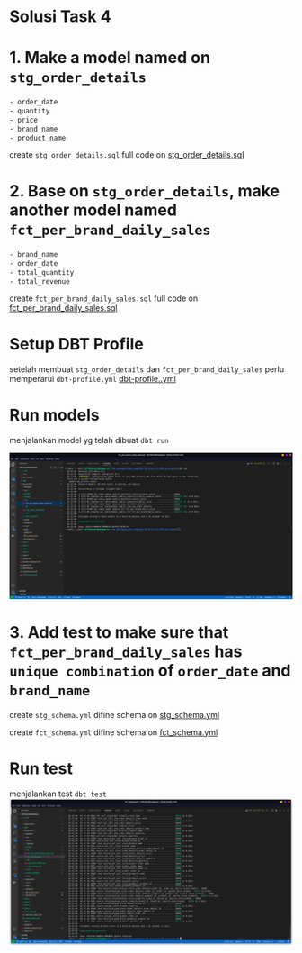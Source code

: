 # Solusi Task 4

# 1. Make a model named on `stg_order_details`

    - order_date
    - quantity
    - price
    - brand name
    - product name

create `stg_order_details.sql`
full code on [stg_order_details.sql](../my_project/models/stg/stg_order_details.sql)

# 2. Base on `stg_order_details`, make another model named `fct_per_brand_daily_sales`

    - brand_name
    - order_date
    - total_quantity
    - total_revenue

create `fct_per_brand_daily_sales.sql`
full code on [fct_per_brand_daily_sales.sql](../my_project/models/fct/fct_per_brand_daily_sales.sql)

# Setup DBT Profile

setelah membuat `stg_order_details` dan `fct_per_brand_daily_sales` perlu memperarui `dbt-profile.yml`
[dbt-profile..yml](../my_project/dbt_project.yml)

# Run models

menjalankan model yg telah dibuat `dbt run`

![dbt_run](./dbt_run.png)

# 3. Add test to make sure that `fct_per_brand_daily_sales` has `unique combination` of `order_date` and `brand_name`

create `stg_schema.yml`
difine schema on [stg_schema.yml](../my_project/models/stg/stg_schema.yml)

create `fct_schema.yml`
difine schema on [fct_schema.yml](../my_project/models/fct/fct_schema.yml)

# Run test

menjalankan test `dbt test`
![dbt_test](./dbt_test.png)
